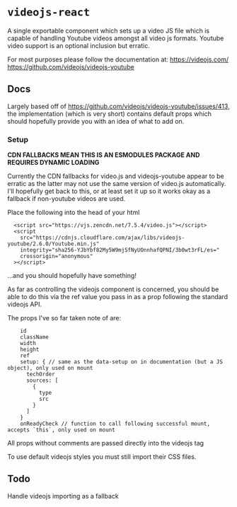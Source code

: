 # `videojs-react`

A single exportable component which sets up a video JS file which is capable of handling Youtube videos amongst all video js formats. Youtube video support is an optional inclusion but erratic.

For most purposes please follow the documentation at:
https://videojs.com/
https://github.com/videojs/videojs-youtube

## Docs

Largely based off of https://github.com/videojs/videojs-youtube/issues/413, the implementation (which is very short) contains default props which should hopefully provide you with an idea of what to add on.

### Setup

**CDN FALLBACKS MEAN THIS IS AN ESMODULES PACKAGE AND REQUIRES DYNAMIC LOADING**

Currently the CDN fallbacks for video.js and videojs-youtube appear to be erratic as the latter may not use the same version of video.js automatically. I'll hopefully get back to this, or at least set it up so it works okay as a fallback if non-youtube videos are used.

Place the following into the head of your html

```
  <script src="https://vjs.zencdn.net/7.5.4/video.js"></script>
  <script
    src="https://cdnjs.cloudflare.com/ajax/libs/videojs-youtube/2.6.0/Youtube.min.js"
    integrity="sha256-YJbYbf82My5W9mjSfNyUOnnhafQPNI/3b0wt3rFL/es="
    crossorigin="anonymous"
  ></script>
```

...and you should hopefully have something!


As far as controlling the videojs component is concerned, you should be able to do this via the ref value you pass in as a prop following the standard videojs API.

The props I've so far taken note of are:

```
    id
    className
    width
    height
    ref
    setup: { // same as the data-setup on in documentation (but a JS object), only used on mount
      techOrder
      sources: [
        {
          type
          src
        }
      ]
    }
    onReadyCheck // function to call following successful mount, accepts `this`, only used on mount
```

All props without comments are passed directly into the videojs tag

To use default videojs styles you must still import their CSS files.

## Todo

Handle videojs importing as a fallback
